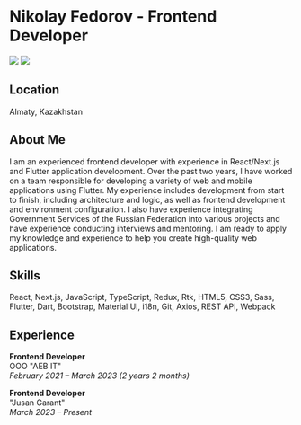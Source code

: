 # Nikolay Fedorov - Frontend Developer
<a href="https://t.me/fedniko"><img src="https://img.shields.io/badge/Telegram-fedniko-blue"></a>
<a href="mailto:fednik2011@gmail.com"><img src="https://img.shields.io/badge/Email-fednik2011%40gmail.com-red"></a>

## Location
Almaty, Kazakhstan

## About Me
I am an experienced frontend developer with experience in React/Next.js and Flutter application development. Over the past two years, I have worked on a team responsible for developing a variety of web and mobile applications using Flutter. My experience includes development from start to finish, including architecture and logic, as well as frontend development and environment configuration. I also have experience integrating Government Services of the Russian Federation into various projects and have experience conducting interviews and mentoring. I am ready to apply my knowledge and experience to help you create high-quality web applications.

## Skills
React, Next.js, JavaScript, TypeScript, Redux, Rtk, HTML5, CSS3, Sass, Flutter, Dart, Bootstrap, Material UI, i18n, Git, Axios, REST API, Webpack

## Experience
**Frontend Developer**\
OOO "AEB IT"\
_February 2021 – March 2023 (2 years 2 months)_

**Frontend Developer**\
"Jusan Garant"\
_March 2023 – Present_
